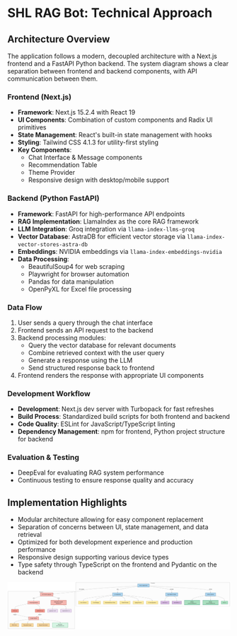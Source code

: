 # SHL RAG Bot: Technical Approach

## Architecture Overview
The application follows a modern, decoupled architecture with a Next.js frontend and a FastAPI Python backend. The system diagram shows a clear separation between frontend and backend components, with API communication between them.

### Frontend (Next.js)
- **Framework**: Next.js 15.2.4 with React 19
- **UI Components**: Combination of custom components and Radix UI primitives
- **State Management**: React's built-in state management with hooks
- **Styling**: Tailwind CSS 4.1.3 for utility-first styling
- **Key Components**:
  - Chat Interface & Message components
  - Recommendation Table
  - Theme Provider
  - Responsive design with desktop/mobile support

### Backend (Python FastAPI)
- **Framework**: FastAPI for high-performance API endpoints
- **RAG Implementation**: LlamaIndex as the core RAG framework
- **LLM Integration**: Groq integration via `llama-index-llms-groq`
- **Vector Database**: AstraDB for efficient vector storage via `llama-index-vector-stores-astra-db`
- **Embeddings**: NVIDIA embeddings via `llama-index-embeddings-nvidia`
- **Data Processing**:
  - BeautifulSoup4 for web scraping
  - Playwright for browser automation
  - Pandas for data manipulation
  - OpenPyXL for Excel file processing

### Data Flow
1. User sends a query through the chat interface
2. Frontend sends an API request to the backend
3. Backend processing modules:
   - Query the vector database for relevant documents
   - Combine retrieved context with the user query
   - Generate a response using the LLM
   - Send structured response back to frontend
4. Frontend renders the response with appropriate UI components

### Development Workflow
- **Development**: Next.js dev server with Turbopack for fast refreshes
- **Build Process**: Standardized build scripts for both frontend and backend
- **Code Quality**: ESLint for JavaScript/TypeScript linting
- **Dependency Management**: npm for frontend, Python project structure for backend

### Evaluation & Testing
- DeepEval for evaluating RAG system performance
- Continuous testing to ensure response quality and accuracy

## Implementation Highlights
- Modular architecture allowing for easy component replacement
- Separation of concerns between UI, state management, and data retrieval
- Optimized for both development experience and production performance
- Responsive design supporting various device types
- Type safety through TypeScript on the frontend and Pydantic on the backend

![Architecture Diagram](diagram.png)